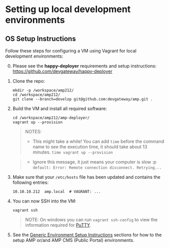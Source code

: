 
# Setting up local development environments

## OS Setup Instructions

Follow these steps for configuring a VM using Vagrant for local development environments:


0.  Please see the **happy-deployer** requirements and setup instructions: https://github.com/devgateway/happy-deployer

1.  Clone the repo:
    ```
    mkdir -p /workspace/amp212/
    cd /workspace/amp212/
    git clone --branch=develop git@github.com:devgateway/amp.git .
    ```

2.  Build the VM and install all required software:
    ```
    cd /workspace/amp212/amp-deployer/
    vagrant up --provision
    ```
    > NOTES:
    > * This might take a while! You can add `time` before the command name to see the execution time, it should take
        about 13 minutes.
        ```
        time vagrant up --provision
        ```

    > * Ignore this message, it just means your computer is slow :p
        ```
        default: Error: Remote connection disconnect. Retrying...
        ```

4.  Make sure that your `/etc/hosts` file has been updated and contains the following entries:
    ```
    10.10.10.212  amp.local  # VAGRANT: ...
    ```

5.  You can now SSH into the VM:
    ```
    vagrant ssh
    ```
    > NOTE: On windows you can run `vagrant ssh-config` to view the information required for
    >       [PuTTY](http://www.chiark.greenend.org.uk/~sgtatham/putty/).

5.  See the [Generic Environment Setup Instructions](setup-generic.md) sections for how to the setup AMP or/and
    AMP CMS (Public Portal) environments.
